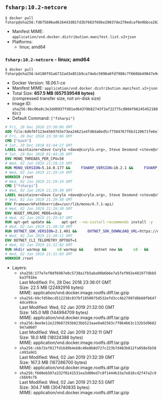 ## `fsharp:10.2-netcore`

```console
$ docker pull fsharp@sha256:fd675606ad616443d01fd3b7683f69be20037de270edcaf0e9bbce263b2a312a
```

-	Manifest MIME: `application/vnd.docker.distribution.manifest.list.v2+json`
-	Platforms:
	-	linux; amd64

### `fsharp:10.2-netcore` - linux; amd64

```console
$ docker pull fsharp@sha256:b4180f91a6732ad3e851b9ca74ebc5090a0fd7988c7f660bb49847e9ce828bd7
```

-	Docker Version: 18.06.1-ce
-	Manifest MIME: `application/vnd.docker.distribution.manifest.v2+json`
-	Total Size: **657.5 MB (657539548 bytes)**  
	(compressed transfer size, not on-disk size)
-	Image ID: `sha256:8bc06e8c3e3dd0937fd01ed64370b82743f3af22775c0804f6624545218802c3`
-	Default Command: `["fsharpi"]`

```dockerfile
# Fri, 28 Dec 2018 23:30:06 GMT
ADD file:6d6f6f123e45697d3e73ea24621e4fd8da0ed5cf7504767f6b3120671fe6e7d1 in / 
# Fri, 28 Dec 2018 23:30:06 GMT
CMD ["bash"]
# Sat, 29 Dec 2018 01:44:27 GMT
LABEL maintainer=Dave Curylo <dave@curylo.org>, Steve Desmond <steve@stevedesmond.ca>
# Sat, 29 Dec 2018 01:44:28 GMT
ENV MONO_THREADS_PER_CPU=50
# Wed, 02 Jan 2019 21:29:23 GMT
RUN MONO_VERSION=5.14.0.177 &&     FSHARP_VERSION=10.2.1 &&     FSHARP_BASENAME=fsharp-$FSHARP_VERSION &&     FSHARP_ARCHIVE=$FSHARP_VERSION.tar.gz &&     FSHARP_ARCHIVE_URL=https://github.com/fsharp/fsharp/archive/$FSHARP_VERSION.tar.gz &&     export GNUPGHOME="$(mktemp -d)" &&     apt-get update && apt-get --no-install-recommends install -y gnupg dirmngr &&     apt-key adv --batch --keyserver hkp://p80.pool.sks-keyservers.net:80 --recv-keys 3FA7E0328081BFF6A14DA29AA6A19B38D3D831EF &&     echo "deb https://download.mono-project.com/repo/debian stretch/snapshots/$MONO_VERSION main" | tee /etc/apt/sources.list.d/mono-official-stable.list &&     apt-get install -y apt-transport-https &&     apt-get update -y &&     apt-get --no-install-recommends install -y pkg-config make nuget mono-devel msbuild ca-certificates-mono locales &&     rm -rf /var/lib/apt/lists/* &&     echo 'en_US.UTF-8 UTF-8' > /etc/locale.gen && /usr/sbin/locale-gen &&     mkdir -p /tmp/src &&     cd /tmp/src &&     printf "namespace a { class b { public static void Main(string[] args) { new System.Net.WebClient().DownloadFile(\"%s\", \"%s\");}}}" $FSHARP_ARCHIVE_URL $FSHARP_ARCHIVE > download-fsharp.cs &&     mcs download-fsharp.cs && mono download-fsharp.exe && rm download-fsharp.exe download-fsharp.cs &&     tar xf $FSHARP_ARCHIVE &&     cd $FSHARP_BASENAME &&     make &&     make install &&     cd ~ &&     rm -rf /tmp/src /tmp/NuGetScratch ~/.nuget ~/.config ~/.local "$GNUPGHOME" &&     apt-get purge -y make gnupg dirmngr &&     apt-get clean
# Wed, 02 Jan 2019 21:29:24 GMT
WORKDIR /root
# Wed, 02 Jan 2019 21:29:24 GMT
CMD ["fsharpi"]
# Wed, 02 Jan 2019 21:29:38 GMT
LABEL maintainer=Dave Curylo <dave@curylo.org>, Steve Desmond <steve@stevedesmond.ca>
# Wed, 02 Jan 2019 21:29:38 GMT
ENV FrameworkPathOverride=/usr/lib/mono/4.7.1-api/
# Wed, 02 Jan 2019 21:29:38 GMT
ENV NUGET_XMLDOC_MODE=skip
# Wed, 02 Jan 2019 21:29:47 GMT
RUN apt-get update &&     apt-get --no-install-recommends install -y     curl     libunwind8     gettext     apt-transport-https     libc6     libcurl3     libgcc1     libgssapi-krb5-2     libicu57     liblttng-ust0     libssl1.0.2     libstdc++6     libunwind8     libuuid1     zlib1g &&     rm -rf /var/lib/apt/lists/*
# Wed, 02 Jan 2019 21:30:10 GMT
RUN DOTNET_SDK_VERSION=2.1.401 &&     DOTNET_SDK_DOWNLOAD_URL=https://dotnetcli.blob.core.windows.net/dotnet/Sdk/$DOTNET_SDK_VERSION/dotnet-sdk-$DOTNET_SDK_VERSION-linux-x64.tar.gz &&     DOTNET_SDK_DOWNLOAD_SHA=639f9f68f225246d9cce798d72d011f65c7eda0d775914d1394df050bddf93e2886555f5eed85a75d6c72e9063a54d8aa053c64c326c683b94e9e0a0570e5654 &&     curl -SL $DOTNET_SDK_DOWNLOAD_URL --output dotnet.tar.gz &&     echo "$DOTNET_SDK_DOWNLOAD_SHA dotnet.tar.gz" | sha512sum -c - &&     mkdir -p /usr/share/dotnet &&     tar -zxf dotnet.tar.gz -C /usr/share/dotnet &&     rm dotnet.tar.gz &&     ln -s /usr/share/dotnet/dotnet /usr/bin/dotnet
# Wed, 02 Jan 2019 21:30:11 GMT
ENV DOTNET_CLI_TELEMETRY_OPTOUT=1
# Wed, 02 Jan 2019 21:31:02 GMT
RUN mkdir warmup &&     cd warmup &&     dotnet new &&     cd - &&     rm -rf warmup /tmp/NuGetScratch
# Wed, 02 Jan 2019 21:31:03 GMT
WORKDIR /root
```

-	Layers:
	-	`sha256:177e7ef0df6987e0c5738a1fb5aba98b6b6e7a5fef992e481977dbb5ba3f91be`  
		Last Modified: Fri, 28 Dec 2018 23:36:01 GMT  
		Size: 22.5 MB (22492916 bytes)  
		MIME: application/vnd.docker.image.rootfs.diff.tar.gzip
	-	`sha256:69cfd50ecd512238c837bf1850075d532efd3cc4b27997d6b60fb6474dce99ce`  
		Last Modified: Wed, 02 Jan 2019 21:32:00 GMT  
		Size: 145.0 MB (144994709 bytes)  
		MIME: application/vnd.docker.image.rootfs.diff.tar.gzip
	-	`sha256:0ee9e12e229b07293b823bb523aae9a02503c7f064663c132b5d9682947a0607`  
		Last Modified: Wed, 02 Jan 2019 21:32:11 GMT  
		Size: 18.0 MB (18024388 bytes)  
		MIME: application/vnd.docker.image.rootfs.diff.tar.gzip
	-	`sha256:cbb72ef817fd16d9b4eb8c40e8b8d727c223b7d483b812fa958e5b58c493a9d1`  
		Last Modified: Wed, 02 Jan 2019 21:32:39 GMT  
		Size: 167.3 MB (167286700 bytes)  
		MIME: application/vnd.docker.image.rootfs.diff.tar.gzip
	-	`sha256:f600eb507a332f0141531ea3d00ed7c8f1444b33a7e816cd2f47a2c9cbbb9c76`  
		Last Modified: Wed, 02 Jan 2019 21:32:53 GMT  
		Size: 304.7 MB (304740835 bytes)  
		MIME: application/vnd.docker.image.rootfs.diff.tar.gzip
